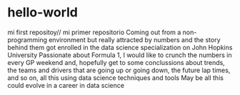 # hello-world
mi first repositoy// mi primer repositorio
Coming out from a non- programming environment but really attracted by numbers and the story behind them got enrolled in the data science specialization on John Hopkins University
  Passionate about  Formula 1, I would like to crunch the numbers in every GP weekend and, hopefully get to some conclussions about trends, the teams and drivers that are going up or going down, the future lap times, and so on, all this using data science techniques and tools
  May be all this could evolve in a career in data science
